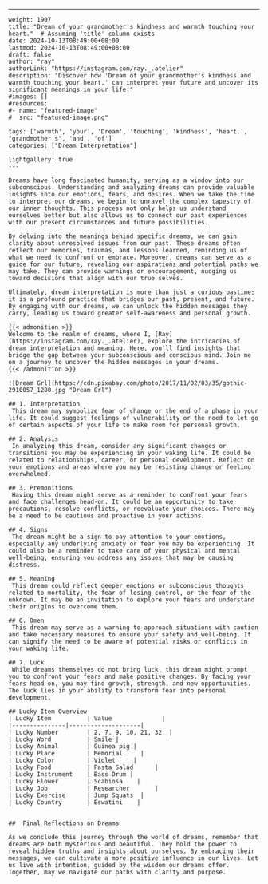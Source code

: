 ---
    weight: 1907
    title: "Dream of your grandmother's kindness and warmth touching your heart."  # Assuming 'title' column exists
    date: 2024-10-13T08:49:00+08:00
    lastmod: 2024-10-13T08:49:00+08:00
    draft: false
    author: "ray"
    authorLink: "https://instagram.com/ray._.atelier"
    description: "Discover how 'Dream of your grandmother's kindness and warmth touching your heart.' can interpret your future and uncover its significant meanings in your life."
    #images: []
    #resources:
    #- name: "featured-image"
    #  src: "featured-image.png"
    
    tags: ['warmth', 'your', 'Dream', 'touching', 'kindness', 'heart.', "grandmother's", 'and', 'of']
    categories: ["Dream Interpretation"]
    
    lightgallery: true
    ---
    
    Dreams have long fascinated humanity, serving as a window into our subconscious. Understanding and analyzing dreams can provide valuable insights into our emotions, fears, and desires. When we take the time to interpret our dreams, we begin to unravel the complex tapestry of our inner thoughts. This process not only helps us understand ourselves better but also allows us to connect our past experiences with our present circumstances and future possibilities.
    
    By delving into the meanings behind specific dreams, we can gain clarity about unresolved issues from our past. These dreams often reflect our memories, traumas, and lessons learned, reminding us of what we need to confront or embrace. Moreover, dreams can serve as a guide for our future, revealing our aspirations and potential paths we may take. They can provide warnings or encouragement, nudging us toward decisions that align with our true selves.
    
    Ultimately, dream interpretation is more than just a curious pastime; it is a profound practice that bridges our past, present, and future. By engaging with our dreams, we can unlock the hidden messages they carry, leading us toward greater self-awareness and personal growth.
    
    {{< admonition >}}
    Welcome to the realm of dreams, where I, [Ray](https://instagram.com/ray._.atelier), explore the intricacies of dream interpretation and meaning. Here, you’ll find insights that bridge the gap between your subconscious and conscious mind. Join me on a journey to uncover the hidden messages in your dreams.
    {{< /admonition >}}
    
    ![Dream Grl](https://cdn.pixabay.com/photo/2017/11/02/03/35/gothic-2910057_1280.jpg "Dream Grl")
    
    ## 1. Interpretation
     This dream may symbolize fear of change or the end of a phase in your life. It could suggest feelings of vulnerability or the need to let go of certain aspects of your life to make room for personal growth.
    
    ## 2. Analysis
     In analyzing this dream, consider any significant changes or transitions you may be experiencing in your waking life. It could be related to relationships, career, or personal development. Reflect on your emotions and areas where you may be resisting change or feeling overwhelmed.
    
    ## 3. Premonitions
     Having this dream might serve as a reminder to confront your fears and face challenges head-on. It could be an opportunity to take precautions, resolve conflicts, or reevaluate your choices. There may be a need to be cautious and proactive in your actions.
    
    ## 4. Signs
     The dream might be a sign to pay attention to your emotions, especially any underlying anxiety or fear you may be experiencing. It could also be a reminder to take care of your physical and mental well-being, ensuring you address any issues that may be causing distress.
    
    ## 5. Meaning
     This dream could reflect deeper emotions or subconscious thoughts related to mortality, the fear of losing control, or the fear of the unknown. It may be an invitation to explore your fears and understand their origins to overcome them.
    
    ## 6. Omen
     This dream may serve as a warning to approach situations with caution and take necessary measures to ensure your safety and well-being. It can signify the need to be aware of potential risks or conflicts in your waking life.
    
    ## 7. Luck
     While dreams themselves do not bring luck, this dream might prompt you to confront your fears and make positive changes. By facing your fears head-on, you may find growth, strength, and new opportunities. The luck lies in your ability to transform fear into personal development.
    
    ## Lucky Item Overview
    | Lucky Item          | Value              |
    |---------------|--------------------|
    | Lucky Number        | 2, 7, 9, 10, 21, 32  |
    | Lucky Word          | Smile |
    | Lucky Animal        | Guinea pig |
    | Lucky Place         | Memorial     |
    | Lucky Color         | Violet     |
    | Lucky Food          | Pasta Salad      |
    | Lucky Instrument    | Bass Drum |
    | Lucky Flower        | Scabiosa    |
    | Lucky Job           | Researcher       |
    | Lucky Exercise      | Jump Squats  |
    | Lucky Country       | Eswatini    |
    
    
    ##  Final Reflections on Dreams
    
    As we conclude this journey through the world of dreams, remember that dreams are both mysterious and beautiful. They hold the power to reveal hidden truths and insights about ourselves. By embracing their messages, we can cultivate a more positive influence in our lives. Let us live with intention, guided by the wisdom our dreams offer. Together, may we navigate our paths with clarity and purpose.
    